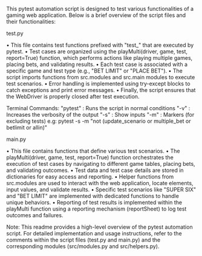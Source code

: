 This pytest automation script is designed to test various functionalities of a gaming web application. Below is a brief overview of the script files and their functionalities:

test.py

• This file contains test functions prefixed with "test_" that are executed by pytest.
• Test cases are organized using the playMulti(driver, game, test, report=True) function, which performs actions like playing multiple games, placing bets, and validating results.
• Each test case is associated with a specific game and test type (e.g., "BET LIMIT" or "PLACE BET").
• The script imports functions from src.modules and src.main modules to execute test scenarios.
• Error handling is implemented using try-except blocks to catch exceptions and print error messages.
• Finally, the script ensures that the WebDriver is properly closed after test execution.

Terminal Commands:
"pytest"    : Runs the script in normal conditions
"-v"        : Increases the verbosity of the output
"-s"        : Show inputs 
"-m"        : Markers (for excluding tests) e.g: pytest -s -m "not (update_scenario or multiple_bet or betlimit or allin)"

main.py

• This file contains functions that define various test scenarios.
• The playMulti(driver, game, test, report=True) function orchestrates the execution of test cases by navigating to different game tables, placing bets, and validating outcomes.
• Test data and test case details are stored in dictionaries for easy access and reporting.
• Helper functions from src.modules are used to interact with the web application, locate elements, input values, and validate results.
• Specific test scenarios like "SUPER SIX" and "BET LIMIT" are implemented with dedicated functions to handle unique behaviors.
• Reporting of test results is implemented within the playMulti function using a reporting mechanism (reportSheet) to log test outcomes and failures.

Note: This readme provides a high-level overview of the pytest automation script. For detailed implementation and usage instructions, refer to the comments within the script files (test.py and main.py) and the corresponding modules (src/modules.py and src/helpers.py).